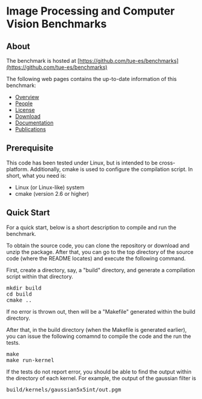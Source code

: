 # Image Processing and Computer Vision Benchmarks #

## About ##
The benchmark is hosted at
[https://github.com/tue-es/benchmarks](https://github.com/tue-es/benchmarks)

The following web pages contains the up-to-date information of this benchmark:
*   [Overview](https://github.com/tue-es/benchmarks/wiki/overview "Overview")
*   [People](https://github.com/tue-es/benchmarks/wiki/people "People")
*   [License](https://github.com/tue-es/benchmarks/wiki/license "License")
*   [Download](https://github.com/tue-es/benchmarks/wiki/download "Download")
*   [Documentation](https://github.com/tue-es/benchmarks/wiki/documentation "Documentation")
*   [Publications](https://github.com/tue-es/benchmarks/wiki/publications "Publications")

## Prerequisite ##
This code has been tested under Linux, but is intended to be cross-platform. Additionally, cmake is used to configure the compilation script. In short, what you need is:
* Linux (or Linux-like) system
* cmake (version 2.6 or higher)

## Quick Start ##
For a quick start, below is a short description to compile and run the benchmark.

To obtain the source code, you can clone the repository or download and unzip the package. 
After that, you can go to the top directory of the source code (where the README locates) and execute the following command.

First, create a directory, say, a "build" directory, and generate a compilation script within that directory.
<pre>
mkdir build
cd build
cmake ..
</pre>
If no error is thrown out, then will be a "Makefile" generated within the build directory.

After that, in the build directory (when the Makefile is generated earlier), you can issue the following comamnd to compile the code and the run the tests.
<pre>
make
make run-kernel
</pre>

If the tests do not report error, you should be able to find the output within the directory of each kernel. For example, the output of the gaussian filter is
<pre>
build/kernels/gaussian5x5int/out.pgm
</pre>
